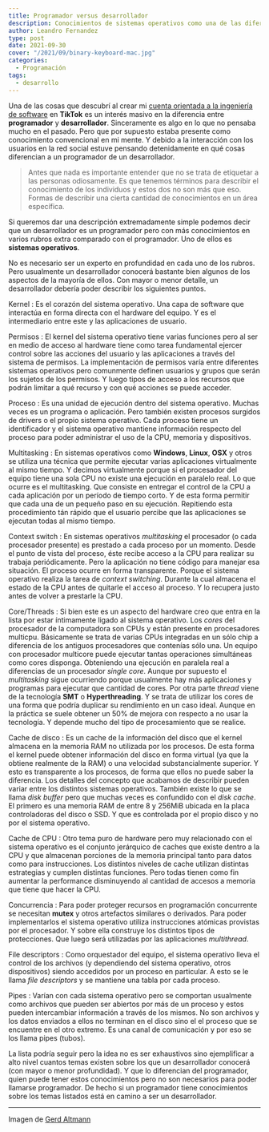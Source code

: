 ```yaml
---
title: Programador versus desarrollador
description: Conocimientos de sistemas operativos como una de las diferencias entre programador y desarrollador
author: Leandro Fernandez
type: post
date: 2021-09-30
cover: "/2021/09/binary-keyboard-mac.jpg"
categories:
  - Programación
tags:
  - desarrollo
---
```


Una de las cosas que descubrí al crear mi [cuenta orientada a la ingeniería de software](https://www.tiktok.com/@drkbugs) en **TikTok** es un interés masivo en la diferencia entre **programador** y **desarrollador**. Sinceramente es algo en lo que no pensaba mucho en el pasado. Pero que por supuesto estaba presente como conocimiento convencional en mi mente. Y debido a la interacción con los usuarios en la red social estuve pensando detenidamente en qué cosas diferencian a un programador de un desarrollador.

> Antes que nada es importante entender que no se trata de etiquetar a las personas odiosamente. Es que tenemos términos para describir el conocimiento de los individuos y estos dos no son más que eso. Formas de describir una cierta cantidad de conocimientos en un área específica.

Si queremos dar una descripción extremadamente simple podemos decir que un desarrollador es un programador pero con más conocimientos en varios rubros extra comparado con el programador. Uno de ellos es **sistemas operativos**.

No es necesario ser un experto en profundidad en cada uno de los rubros. Pero usualmente un desarrollador conocerá bastante bien algunos de los aspectos de la mayoría de ellos. Con mayor o menor detalle, un desarrollador debería poder describir los siguientes puntos.

Kernel
: Es el corazón del sistema operativo. Una capa de software que interactúa en forma directa con el hardware del equipo. Y es el intermediario entre este y las aplicaciones de usuario.

Permisos
: El kernel del sistema operativo tiene varias funciones pero al ser en medio de acceso al hardware tiene como tarea fundamental ejercer control sobre las acciones del usuario y las aplicaciones a través del sistema de permisos. La implementación de permisos varía entre diferentes sistemas operativos pero comunmente definen usuarios y grupos que serán los sujetos de los permisos. Y luego tipos de acceso a los recursos que podrán limitar a qué recurso y con qué acciones se puede acceder.

Proceso
: Es una unidad de ejecución dentro del sistema operativo. Muchas veces es un programa o aplicación. Pero también existen procesos surgidos de drivers o el propio sistema operativo. Cada proceso tiene un identificador y el sistema operativo mantiene información respecto del proceso para poder administrar el uso de la CPU, memoria y dispositivos.

Multitasking
: En sistemas operativos como **Windows**, **Linux**, **OSX** y otros se utiliza una técnica que permite ejecutar varias aplicaciones virtualmente al mismo tiempo. Y decimos virtualmente porque si el procesador del equipo tiene una sola CPU no existe una ejecución en paralelo real. Lo que ocurre es el multitasking. Que consiste en entregar el control de la CPU a cada aplicación por un período de tiempo corto. Y de esta forma permitir que cada una de un pequeño paso en su ejecución. Repitiendo esta procedimiento tán rápido que el usuario percibe que las aplicaciones se ejecutan todas al mismo tiempo.

Context switch
: En sistemas operativos _multitasking_ el procesador (o cada procesador presente) es prestado a cada proceso por un momento. Desde el punto de vista del proceso, éste recibe acceso a la CPU para realizar su trabaja periódicamente. Pero la aplicación no tiene código para manejar esa situación. El proceso ocurre en forma transparente. Porque el sistema operativo realiza la tarea de _context switching_. Durante la cual almacena el estado de la CPU antes de quitarle el acceso al proceso. Y lo recupera justo antes de volver a prestarle la CPU.

Core/Threads
: Si bien este es un aspecto del hardware creo que entra en la lista por estar íntimamente ligado al sistema operativo. Los _cores_ del procesador de la computadora son CPUs y están presente en procesadores multicpu. Básicamente se trata de varias CPUs integradas en un sólo chip a diferencia de los antiguos procesadores que contenías sólo una. Un equipo con procesador multicore puede ejecutar tantas operaciones simultáneas como cores disponga. Obteniendo una ejecución en paralela real a diferencias de un procesador _single core_. Aunque por supuesto el _multitasking_ sigue ocurriendo porque usualmente hay más aplicaciones y programas para ejecutar que cantidad de cores. Por otra parte _thread_ viene de la tecnología **SMT** o **Hyperthreading**. Y se trata de utilizar los cores de una forma que podría duplicar su rendimiento en un caso ideal. Aunque en la práctica se suele obtener un 50% de mejora con respecto a no usar la tecnología. Y depende mucho del tipo de procesamiento que se realice.

Cache de disco
: Es un cache de la información del disco que el kernel almacena en la memoria RAM no utilizada por los procesos. De esta forma el kernel puede obtener información del disco en forma virtual (ya que la obtiene realmente de la RAM) o una velocidad substancialmente superior. Y esto es transparente a los procesos, de forma que ellos no puede saber la diferencia. Los detalles del concepto que acabamos de describir pueden variar entre los distintos sistemas operativos. También existe lo que se llama _disk buffer_ pero que muchas veces es confundido con el _disk cache_. El primero es una memoria RAM de entre 8 y 256MiB ubicada en la placa controladoras del disco o SSD. Y que es controlada por el propio disco y no por el sistema operativo.

Cache de CPU
: Otro tema puro de hardware pero muy relacionado con el sistema operativo es el conjunto jerárquico de caches que existe dentro a la CPU y que almacenan porciones de la memoria principal tanto para datos como para instrucciones. Los distintos niveles de cache utilizan distintas estrategias y cumplen distintas funciones. Pero todas tienen como fin aumentar la performance disminuyendo al cantidad de accesos a memoria que tiene que hacer la CPU.

Concurrencia
: Para poder proteger recursos en programación concurrente se necesitan **mutex** y otros artefactos similares o derivados. Para poder implementarlos el sistema operativo utiliza instrucciones atómicas provistas por el procesador. Y sobre ella construye los distintos tipos de protecciones. Que luego será utilizadas por las aplicaciones _multithread_.

File descriptors
: Como orquestador del equipo, el sistema operativo lleva el control de los archivos (y dependiendo del sistema operativo, otros dispositivos) siendo accedidos por un proceso en particular. A esto se le llama _file descriptors_ y se mantiene una tabla por cada proceso.

Pipes
: Varían con cada sistema operativo pero se comportan usualmente como archivos que pueden ser abiertos por más de un proceso y estos pueden intercambiar información a través de los mismos. No son archivos y los datos enviados a ellos no terminan en el disco sino el el proceso que se encuentre en el otro extremo. Es una canal de comunicación y por eso se los llama pipes (tubos).

La lista podría seguir pero la idea no es ser exhaustivos sino ejemplificar a alto nivel cuantos temas existen sobre los que un desarrollador conocerá (con mayor o menor profundidad). Y que lo diferencian del programador, quien puede tener estos conocimientos pero no son necesarios para poder llamarse programador. De hecho si un programador tiene conocimientos sobre los temas listados está en camino a ser un desarrollador.

---
Imagen de [Gerd Altmann](https://pixabay.com/users/geralt-9301)